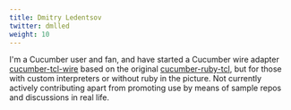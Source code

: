 ```yaml
---
title: Dmitry Ledentsov
twitter: dmlled
weight: 10
---
```


I'm a Cucumber user and fan, and have started a Cucumber wire adapter [cucumber-tcl-wire](https://github.com/cucumber/cucumber-tcl-wire)
based on the original [cucumber-ruby-tcl](https://github.com/cucumber/cucumber-ruby-tcl),
but for those with custom interpreters or without ruby in the picture. Not currently actively contributing apart from
promoting use by means of sample repos and discussions in real life.
